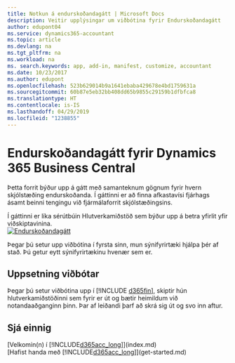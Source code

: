 ```yaml
---
title: Notkun á endurskoðandagátt | Microsoft Docs
description: Veitir upplýsingar um viðbótina fyrir Endurskoðandagátt
author: edupont04
ms.service: dynamics365-accountant
ms.topic: article
ms.devlang: na
ms.tgt_pltfrm: na
ms.workload: na
ms. search.keywords: app, add-in, manifest, customize, accountant
ms.date: 10/23/2017
ms.author: edupont
ms.openlocfilehash: 523b629014b9a1641ebaba429678e4bd1759631a
ms.sourcegitcommit: 60b87e5eb32bb408dd65b9855c29159b1dfbfca8
ms.translationtype: HT
ms.contentlocale: is-IS
ms.lasthandoff: 04/29/2019
ms.locfileid: "1238855"
---
```

# <a name="accountant-portal-for-dynamics-365-business-central"></a>Endurskoðandagátt fyrir Dynamics 365 Business Central
Þetta forrit býður upp á gátt með samanteknum gögnum fyrir hvern skjólstæðing endurskoðanda. Í gáttinni er að finna afkastavísi fjárhags ásamt beinni tengingu við fjármálaforrit skjólstæðingsins.  

Í gáttinni er líka sérútbúin Hlutverkamiðstöð sem býður upp á betra yfirlit yfir viðskiptavinina.  
[![Endurskoðandagátt](./media/accountant-get-started/accountant-dashboard.png)](https://go.microsoft.com/fwlink/?linkid=851257)

Þegar þú setur upp viðbótina í fyrsta sinn, mun sýnifyrirtæki hjálpa þér af stað. Þú getur eytt sýnifyrirtækinu hvenær sem er.  

## <a name="installing-the-extension"></a>Uppsetning viðbótar
Þegar þú setur viðbótina upp í [!INCLUDE [d365fin](includes/d365fin_md.md)], skiptir hún hlutverkamiðstöðinni sem fyrir er út og bætir heimildum við notandaaðganginn þinn. Þar af leiðandi þarf að skrá sig út og svo inn aftur.  

## <a name="see-also"></a>Sjá einnig
[Velkomin(n) í [!INCLUDE[d365acc_long](includes/d365acc_long_md.md)]](index.md)  
[Hafist handa með [!INCLUDE[d365acc_long](includes/d365acc_long_md.md)]](get-started.md)  
